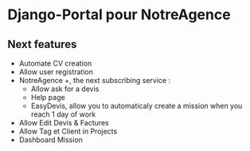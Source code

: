 # Django-Portal pour NotreAgence

## Next features

- Automate CV creation 
- Allow user registration
- NotreAgence +, the next subscribing service :
    - Allow ask for a devis
    - Help page
    - EasyDevis, allow you to automaticaly create a mission when you reach 1 day of work 
- Allow Edit Devis & Factures
- Allow Tag et Client in Projects
- Dashboard Mission